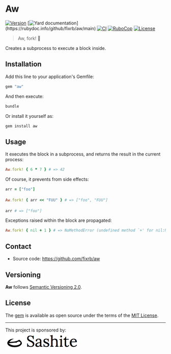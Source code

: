 # Aw

[![Version](https://img.shields.io/github/v/tag/fixrb/aw?label=Version&logo=github)](https://github.com/fixrb/aw/releases)
[![Yard documentation](https://img.shields.io/badge/Yard-documentation-blue.svg?)](https://rubydoc.info/github/fixrb/aw/main)
[![CI](https://github.com/fixrb/aw/workflows/CI/badge.svg?branch=main)](https://github.com/fixrb/aw/actions?query=workflow%3Aci+branch%3Amain)
[![RuboCop](https://github.com/fixrb/aw/workflows/RuboCop/badge.svg?branch=main)](https://github.com/fixrb/aw/actions?query=workflow%3Arubocop+branch%3Amain)
[![License](https://img.shields.io/github/license/fixrb/aw?label=License&logo=github)](https://github.com/fixrb/aw/raw/main/LICENSE.md)

> Aw, fork! 😬

Creates a subprocess to execute a block inside.

## Installation

Add this line to your application's Gemfile:

```ruby
gem "aw"
```

And then execute:

```sh
bundle
```

Or install it yourself as:

```sh
gem install aw
```

## Usage

It executes the block in a subprocess, and returns the result in the current process:

```ruby
Aw.fork! { 6 * 7 } # => 42
```

Of course, it prevents from side effects:

```ruby
arr = ["foo"]

Aw.fork! { arr << "FUU" } # => ["foo", "FUU"]

arr # => ["foo"]
```

Exceptions raised within the block are propagated:

```ruby
Aw.fork! { nil + 1 } # => NoMethodError (undefined method `+' for nil:NilClass)
```

## Contact

* Source code: https://github.com/fixrb/aw

## Versioning

__Aw__ follows [Semantic Versioning 2.0](https://semver.org/).

## License

The [gem](https://rubygems.org/gems/aw) is available as open source under the terms of the [MIT License](https://opensource.org/licenses/MIT).

***

<p>
  This project is sponsored by:<br />
  <a href="https://sashite.com/"><img
    src="https://github.com/fixrb/aw/raw/main/img/sashite.png"
    alt="Sashite" /></a>
</p>
